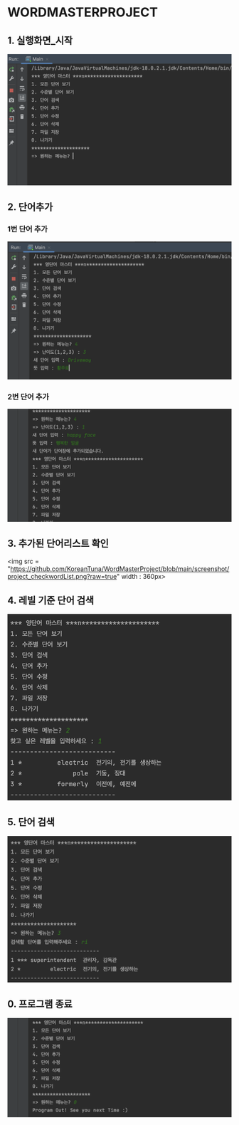 # WORDMASTERPROJECT

## 1. 실행화면_시작

<img src = "https://github.com/KoreanTuna/WordMasterProject/blob/main/screenshot/project_start.png?raw=true" width:360px>

## 2. 단어추가 

### 1번 단어 추가

<img src = "https://github.com/KoreanTuna/WordMasterProject/blob/main/screenshot/project_addWord_1.png?raw=true" width:360px>

### 2번 단어 추가

<img src = "https://github.com/KoreanTuna/WordMasterProject/blob/main/screenshot/project_addWord_2.png?raw=true" width:360px>

## 3. 추가된 단어리스트 확인

<img src = "https://github.com/KoreanTuna/WordMasterProject/blob/main/screenshot/project_checkwordList.png?raw=true" width : 360px>

## 4. 레빌 기준 단어 검색

<img src = "https://github.com/KoreanTuna/WordMasterProject/blob/main/screenshot/project_levelSearchWord.png?raw=true" width:360px>

## 5. 단어 검색

<img src = "https://github.com/KoreanTuna/WordMasterProject/blob/main/screenshot/project_searchWord.png?raw=true" width:360px>

## 0. 프로그램 종료

<img src = "https://github.com/KoreanTuna/WordMasterProject/blob/main/screenshot/project_end.png?raw=true">
